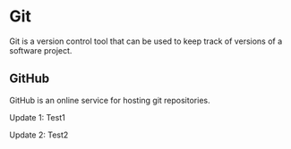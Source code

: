 # Git



Git is a version control tool that can be used to keep track of versions of a software project.



## GitHub



GitHub is an online service for hosting git repositories.





Update 1: Test1
Update 2: Test2